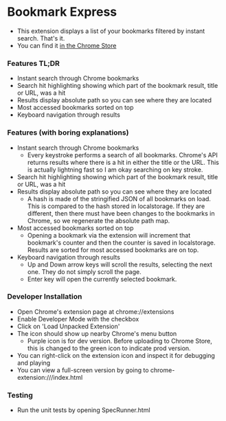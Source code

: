 # Bookmark Express
* This extension displays a list of your bookmarks filtered by instant search. That's it.
* You can find it [in the Chrome Store](https://chrome.google.com/webstore/detail/bookmark-express/edgcdcdceojjbiebdbgmacecicaknjih)

### Features TL;DR
* Instant search through Chrome bookmarks
* Search hit highlighting showing which part of the bookmark result, title or URL, was a hit
* Results display absolute path so you can see where they are located
* Most accessed bookmarks sorted on top
* Keyboard navigation through results

### Features (with boring explanations)
* Instant search through Chrome bookmarks
    * Every keystroke performs a search of all bookmarks. Chrome's API returns results where there is a hit in either the title or the URL. This is actually lightning fast so I am okay searching on key stroke.
* Search hit highlighting showing which part of the bookmark result, title or URL, was a hit
* Results display absolute path so you can see where they are located
    * A hash is made of the stringified JSON of all bookmarks on load. This is compared to the hash stored in localstorage. If they are different, then there must have been changes to the bookmarks in Chrome, so we regenerate the absolute path map.
* Most accessed bookmarks sorted on top
    * Opening a bookmark via the extension will increment that bookmark's counter and then the counter is saved in localstorage. Results are sorted for most accessed bookmarks are on top.
* Keyboard navigation through results
    * Up and Down arrow keys will scroll the results, selecting the next one. They do not simply scroll the page.
    * Enter key will open the currently selected bookmark.

### Developer Installation

* Open Chrome's extension page at chrome://extensions
* Enable Developer Mode with the checkbox
* Click on 'Load Unpacked Extension'
* The icon should show up nearby Chrome's menu button
    * Purple icon is for dev version. Before uploading to Chrome Store, this is changed to the green icon to indicate prod version.
* You can right-click on the extension icon and inspect it for debugging and playing
* You can view a full-screen version by going to chrome-extension://<extension-id>/index.html

### Testing
* Run the unit tests by opening SpecRunner.html
